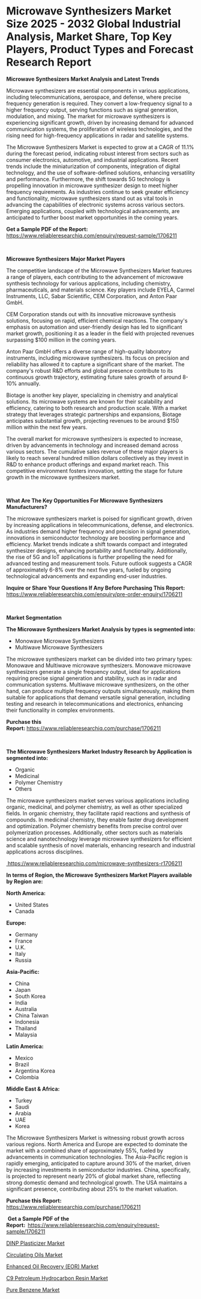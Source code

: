 <p><h1>Microwave Synthesizers Market Size 2025 - 2032 Global Industrial Analysis, Market Share, Top Key Players, Product Types and Forecast Research Report</h1></p><p><strong>Microwave Synthesizers Market Analysis and Latest Trends</strong></p>
<p><p>Microwave synthesizers are essential components in various applications, including telecommunications, aerospace, and defense, where precise frequency generation is required. They convert a low-frequency signal to a higher frequency output, serving functions such as signal generation, modulation, and mixing. The market for microwave synthesizers is experiencing significant growth, driven by increasing demand for advanced communication systems, the proliferation of wireless technologies, and the rising need for high-frequency applications in radar and satellite systems.</p><p>The Microwave Synthesizers Market is expected to grow at a CAGR of 11.1% during the forecast period, indicating robust interest from sectors such as consumer electronics, automotive, and industrial applications. Recent trends include the miniaturization of components, integration of digital technology, and the use of software-defined solutions, enhancing versatility and performance. Furthermore, the shift towards 5G technology is propelling innovation in microwave synthesizer design to meet higher frequency requirements. As industries continue to seek greater efficiency and functionality, microwave synthesizers stand out as vital tools in advancing the capabilities of electronic systems across various sectors. Emerging applications, coupled with technological advancements, are anticipated to further boost market opportunities in the coming years.</p></p>
<p><strong>Get a Sample PDF of the Report:&nbsp;</strong> <a href="https://www.reliableresearchiq.com/enquiry/request-sample/1706211?utm_campaign=1834&utm_medium=2&utm_source=Github&utm_content=ia&utm_term=27032025&utm_id=microwave-synthesizers">https://www.reliableresearchiq.com/enquiry/request-sample/1706211</a></p>
<p>&nbsp;</p>
<p><strong>Microwave Synthesizers Major Market Players</strong></p>
<p><p>The competitive landscape of the Microwave Synthesizers Market features a range of players, each contributing to the advancement of microwave synthesis technology for various applications, including chemistry, pharmaceuticals, and materials science. Key players include EYELA, Carmel Instruments, LLC, Sabar Scientific, CEM Corporation, and Anton Paar GmbH.</p><p>CEM Corporation stands out with its innovative microwave synthesis solutions, focusing on rapid, efficient chemical reactions. The company's emphasis on automation and user-friendly design has led to significant market growth, positioning it as a leader in the field with projected revenues surpassing $100 million in the coming years.</p><p>Anton Paar GmbH offers a diverse range of high-quality laboratory instruments, including microwave synthesizers. Its focus on precision and reliability has allowed it to capture a significant share of the market. The company's robust R&D efforts and global presence contribute to its continuous growth trajectory, estimating future sales growth of around 8-10% annually.</p><p>Biotage is another key player, specializing in chemistry and analytical solutions. Its microwave systems are known for their scalability and efficiency, catering to both research and production scale. With a market strategy that leverages strategic partnerships and expansions, Biotage anticipates substantial growth, projecting revenues to be around $150 million within the next few years.</p><p>The overall market for microwave synthesizers is expected to increase, driven by advancements in technology and increased demand across various sectors. The cumulative sales revenue of these major players is likely to reach several hundred million dollars collectively as they invest in R&D to enhance product offerings and expand market reach. This competitive environment fosters innovation, setting the stage for future growth in the microwave synthesizers market.</p></p>
<p>&nbsp;</p>
<p><strong>What Are The Key Opportunities For Microwave Synthesizers Manufacturers?</strong></p>
<p><p>The microwave synthesizers market is poised for significant growth, driven by increasing applications in telecommunications, defense, and electronics. As industries demand higher frequency and precision in signal generation, innovations in semiconductor technology are boosting performance and efficiency. Market trends indicate a shift towards compact and integrated synthesizer designs, enhancing portability and functionality. Additionally, the rise of 5G and IoT applications is further propelling the need for advanced testing and measurement tools. Future outlook suggests a CAGR of approximately 6-8% over the next five years, fueled by ongoing technological advancements and expanding end-user industries.</p></p>
<p><strong>Inquire or Share Your Questions If Any Before Purchasing This Report:</strong> <a href="https://www.reliableresearchiq.com/enquiry/pre-order-enquiry/1706211?utm_campaign=1834&utm_medium=2&utm_source=Github&utm_content=ia&utm_term=27032025&utm_id=microwave-synthesizers">https://www.reliableresearchiq.com/enquiry/pre-order-enquiry/1706211</a></p>
<p>&nbsp;</p>
<p><strong>Market Segmentation</strong></p>
<p><strong>The Microwave Synthesizers Market Analysis by types is segmented into:</strong></p>
<p><ul><li>Monowave Microwave Synthesizers</li><li>Multiwave Microwave Synthesizers</li></ul></p>
<p><p>The microwave synthesizers market can be divided into two primary types: Monowave and Multiwave microwave synthesizers. Monowave microwave synthesizers generate a single frequency output, ideal for applications requiring precise signal generation and stability, such as in radar and communication systems. Multiwave microwave synthesizers, on the other hand, can produce multiple frequency outputs simultaneously, making them suitable for applications that demand versatile signal generation, including testing and research in telecommunications and electronics, enhancing their functionality in complex environments.</p></p>
<p><strong>Purchase this Report:&nbsp;</strong><a href="https://www.reliableresearchiq.com/purchase/1706211?utm_campaign=1834&utm_medium=2&utm_source=Github&utm_content=ia&utm_term=27032025&utm_id=microwave-synthesizers">https://www.reliableresearchiq.com/purchase/1706211</a></p>
<p>&nbsp;</p>
<p><strong>The Microwave Synthesizers Market Industry Research by Application is segmented into:</strong></p>
<p><ul><li>Organic</li><li>Medicinal</li><li>Polymer Chemistry</li><li>Others</li></ul></p>
<p><p>The microwave synthesizers market serves various applications including organic, medicinal, and polymer chemistry, as well as other specialized fields. In organic chemistry, they facilitate rapid reactions and synthesis of compounds. In medicinal chemistry, they enable faster drug development and optimization. Polymer chemistry benefits from precise control over polymerization processes. Additionally, other sectors such as materials science and nanotechnology leverage microwave synthesizers for efficient and scalable synthesis of novel materials, enhancing research and industrial applications across disciplines.</p></p>
<p><a href="https://www.reliableresearchiq.com/microwave-synthesizers-r1706211?utm_campaign=1834&utm_medium=2&utm_source=Github&utm_content=ia&utm_term=27032025&utm_id=microwave-synthesizers">&nbsp;https://www.reliableresearchiq.com/microwave-synthesizers-r1706211</a></p>
<p><strong>In terms of Region, the Microwave Synthesizers Market Players available by Region are:</strong></p>
<p>
    <p> <strong> North America: </strong>
        <ul>
            <li>United States</li>
            <li>Canada</li>
        </ul>
        </p> 
    <p> <strong> Europe: </strong>
        <ul>
            <li>Germany</li>
            <li>France</li>
            <li>U.K.</li>
            <li>Italy</li>
            <li>Russia</li>
        </ul>
        </p> 
    <p> <strong> Asia-Pacific: </strong>
        <ul>
            <li>China</li>
            <li>Japan</li>
            <li>South Korea</li>
            <li>India</li>
            <li>Australia</li>
            <li>China Taiwan</li>
            <li>Indonesia</li>
            <li>Thailand</li>
            <li>Malaysia</li>
        </ul>
        </p> 
    <p> <strong> Latin America: </strong>
        <ul>
            <li>Mexico</li>
            <li>Brazil</li>
            <li>Argentina Korea</li>
            <li>Colombia</li>
        </ul>
        </p> 
    <p> <strong> Middle East & Africa: </strong>
        <ul>
            <li>Turkey</li>
            <li>Saudi</li>
            <li>Arabia</li>
            <li>UAE</li>
            <li>Korea</li>
        </ul>
    </p>
    </p>
<p><p>The Microwave Synthesizers Market is witnessing robust growth across various regions. North America and Europe are expected to dominate the market with a combined share of approximately 55%, fueled by advancements in communication technologies. The Asia-Pacific region is rapidly emerging, anticipated to capture around 30% of the market, driven by increasing investments in semiconductor industries. China, specifically, is projected to represent nearly 20% of global market share, reflecting strong domestic demand and technological growth. The USA maintains a significant presence, contributing about 25% to the market valuation.</p></p>
<p><strong>Purchase this Report: </strong><a href="https://www.reliableresearchiq.com/purchase/1706211?utm_campaign=1834&utm_medium=2&utm_source=Github&utm_content=ia&utm_term=27032025&utm_id=microwave-synthesizers">https://www.reliableresearchiq.com/purchase/1706211</a></p>
<p>&nbsp;<strong>Get a Sample PDF of the Report:&nbsp;&nbsp;</strong><a href="https://www.reliableresearchiq.com/enquiry/request-sample/1706211?utm_campaign=1834&utm_medium=2&utm_source=Github&utm_content=ia&utm_term=27032025&utm_id=microwave-synthesizers">https://www.reliableresearchiq.com/enquiry/request-sample/1706211</a></p>
<p><strong></strong></p>
<p><p><a href="https://github.com/tashipmhuiri/Market-Research-Report-List-1/blob/main/dinp-plasticizer-market.md?utm_campaign=1834&utm_medium=2&utm_source=Github&utm_content=ia&utm_term=27032025&utm_id=microwave-synthesizers">DINP Plasticizer Market</a></p><p><a href="https://github.com/balapopepi/Market-Research-Report-List-1/blob/main/circulating-oils-market.md?utm_campaign=1834&utm_medium=2&utm_source=Github&utm_content=ia&utm_term=27032025&utm_id=microwave-synthesizers">Circulating Oils Market</a></p><p><a href="https://github.com/azorrotutus/Market-Research-Report-List-1/blob/main/enhanced-oil-recovery-eor-market.md?utm_campaign=1834&utm_medium=2&utm_source=Github&utm_content=ia&utm_term=27032025&utm_id=microwave-synthesizers">Enhanced Oil Recovery (EOR) Market</a></p><p><a href="https://github.com/spoorsusama/Market-Research-Report-List-1/blob/main/c9-petroleum-hydrocarbon-resin-market.md?utm_campaign=1834&utm_medium=2&utm_source=Github&utm_content=ia&utm_term=27032025&utm_id=microwave-synthesizers">C9 Petroleum Hydrocarbon Resin Market</a></p><p><a href="https://github.com/lynlynyusay/Market-Research-Report-List-1/blob/main/pure-benzene-market.md?utm_campaign=1834&utm_medium=2&utm_source=Github&utm_content=ia&utm_term=27032025&utm_id=microwave-synthesizers">Pure Benzene Market</a></p></p>
